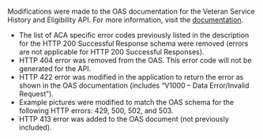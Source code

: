Modifications were made to the OAS documentation for the Veteran Service History and Eligibility API. For more information, visit the [documentation](https://developer.va.gov/explore/api/veteran-service-history-and-eligibility/docs?version=current). 
*	The list of ACA specific error codes previously listed in the description for the HTTP 200 Successful Response schema were removed (errors are not applicable for HTTP 200 Successful Responses).
*	HTTP 404 error was removed from the OAS. This error code will not be generated for the API.
* HTTP 422 error was modified in the application to return the error as shown in the OAS documentation (includes “V1000 – Data Error/Invalid Request”). 
* Example pictures were modified to match the OAS schema for the following HTTP errors:  429, 500, 502, and 503.  
* HTTP 413 error was added to the OAS document (not previously included). 
